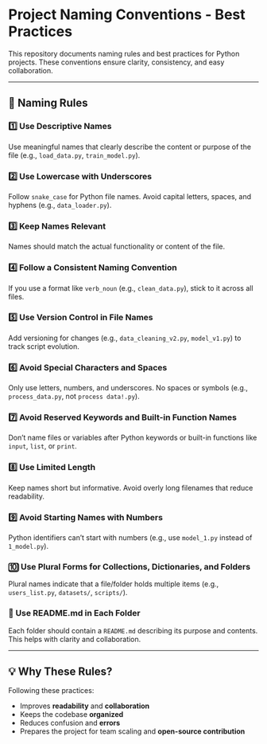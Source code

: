 # Project Naming Conventions - Best Practices

This repository documents naming rules and best practices for Python projects. These conventions ensure clarity, consistency, and easy collaboration.

---

## 🔹 Naming Rules

### 1️⃣ Use Descriptive Names  
Use meaningful names that clearly describe the content or purpose of the file (e.g., `load_data.py`, `train_model.py`).

### 2️⃣ Use Lowercase with Underscores  
Follow `snake_case` for Python file names. Avoid capital letters, spaces, and hyphens (e.g., `data_loader.py`).

### 3️⃣ Keep Names Relevant  
Names should match the actual functionality or content of the file.

### 4️⃣ Follow a Consistent Naming Convention  
If you use a format like `verb_noun` (e.g., `clean_data.py`), stick to it across all files.

### 5️⃣ Use Version Control in File Names  
Add versioning for changes (e.g., `data_cleaning_v2.py`, `model_v1.py`) to track script evolution.

### 6️⃣ Avoid Special Characters and Spaces  
Only use letters, numbers, and underscores. No spaces or symbols (e.g., `process_data.py`, not `process data!.py`).

### 7️⃣ Avoid Reserved Keywords and Built-in Function Names  
Don’t name files or variables after Python keywords or built-in functions like `input`, `list`, or `print`.

### 8️⃣ Use Limited Length  
Keep names short but informative. Avoid overly long filenames that reduce readability.

### 9️⃣ Avoid Starting Names with Numbers  
Python identifiers can’t start with numbers (e.g., use `model_1.py` instead of `1_model.py`).

### 🔟 Use Plural Forms for Collections, Dictionaries, and Folders  
Plural names indicate that a file/folder holds multiple items (e.g., `users_list.py`, `datasets/`, `scripts/`).

### 🔸 Use README.md in Each Folder  
Each folder should contain a `README.md` describing its purpose and contents. This helps with clarity and collaboration.

---

## 💡 Why These Rules?

Following these practices:
- Improves **readability** and **collaboration**
- Keeps the codebase **organized**
- Reduces confusion and **errors**
- Prepares the project for team scaling and **open-source contribution**
